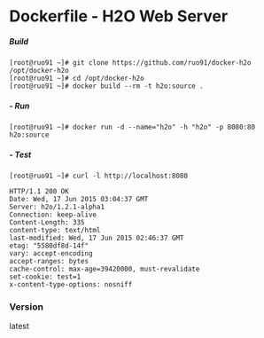 # Dockerfile - H2O Web Server

##### Build
```
[root@ruo91 ~]# git clone https://github.com/ruo91/docker-h2o /opt/docker-h2o
[root@ruo91 ~]# cd /opt/docker-h2o
[root@ruo91 ~]# docker build --rm -t h2o:source .
```

##### - Run
```
[root@ruo91 ~]# docker run -d --name="h2o" -h "h2o" -p 8080:80 h2o:source
```

##### - Test
```
[root@ruo91 ~]# curl -l http://localhost:8080
```
```
HTTP/1.1 200 OK
Date: Wed, 17 Jun 2015 03:04:37 GMT
Server: h2o/1.2.1-alpha1
Connection: keep-alive
Content-Length: 335
content-type: text/html
last-modified: Wed, 17 Jun 2015 02:46:37 GMT
etag: "5580df8d-14f"
vary: accept-encoding
accept-ranges: bytes
cache-control: max-age=39420000, must-revalidate
set-cookie: test=1
x-content-type-options: nosniff
```

### Version
latest
